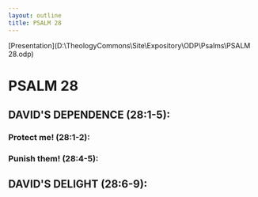 ```yaml
---
layout: outline
title: PSALM 28
---
```

[Presentation](D:\TheologyCommons\Site\Expository\ODP\Psalms\PSALM 28.odp)
# PSALM 28 
## DAVID\'S DEPENDENCE (28:1-5): 
###  Protect me! (28:1-2): 
###  Punish them! (28:4-5): 
## DAVID\'S DELIGHT (28:6-9): 
